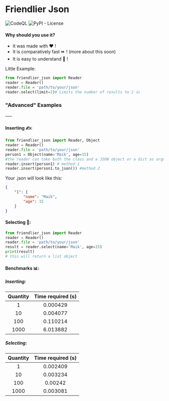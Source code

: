 # Friendlier Json
![CodeQL](https://github.com/py-alpha-woelfchen/friendlier-json/workflows/CodeQL/badge.svg)
![PyPI - License](https://img.shields.io/pypi/l/friendlier-json)

#### Why should you use it?
- It was made with ❤️ !
- It is comparatively fast ⏩ ! (more about this soon)
- It is easy to understand 🧠 ! 

Little Example:
```python
from friendlier_json import Reader
reader = Reader()
reader.file = 'path/to/your/json'
reader.select(limit=2)# Limits the number of results to 2 👍
```
### "Advanced" Examples
–––
#### Inserting ✍️:
```python
from friendlier_json import Reader, Object
reader = Reader()
reader.file = 'path/to/your/json'
person1 = Object(name='Maik', age=15)
#the reader can take both the class and a JSON object or a dict as argument. There are 2 methods
reader.insert(person1) # method 1
reader.insert(person1.to_json()) #method 2
```


Your .json will look like this:
```json
{
    "1": {
        "name": "Maik",
        "age": 15
    }
}
```
#### Selecting  🔭:
```python
from friendlier_json import Reader
reader = Reader()
reader.file = 'path/to/your/json'
result = reader.select(name='Maik', age=15)
print(result)
# this will return a list object
```
#### Benchmarks 📊:
##### Inserting:
| Quantity | Time required (s) |
|:--------:|:-----------------:|
| 1        | 0.000429          |
| 10       | 0.004077          |
| 100      | 0.110214          |
| 1000     | 6.013882          |

##### Selecting:
| Quantity | Time required (s) |
|:--------:|:-----------------:|
| 1        | 0.002409          |
| 10       | 0.003234          |
| 100      | 0.00242           |
| 1000     | 0.003081          |
